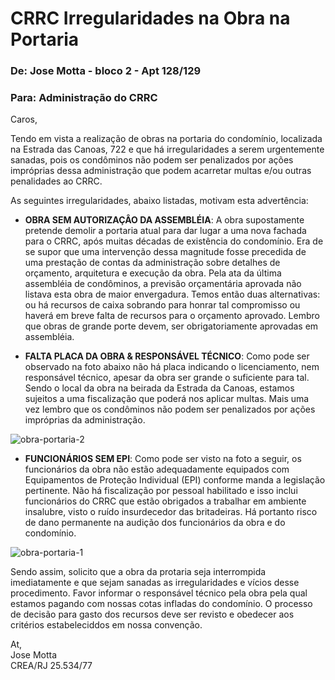 # CRRC Irregularidades na Obra na Portaria


### De:   Jose Motta - bloco 2 - Apt 128/129  
### Para: Administração do CRRC

Caros,

Tendo em vista a realização de obras na portaria do condomínio, localizada na Estrada das Canoas, 722 e que há irregularidades a serem urgentemente sanadas, pois os condôminos não podem ser penalizados por ações impróprias dessa administração que podem acarretar multas e/ou outras penalidades ao CRRC.

As seguintes irregularidades, abaixo listadas, motivam esta advertência:

- **OBRA SEM AUTORIZAÇÂO DA ASSEMBLÉIA**: A obra supostamente pretende demolir a portaria atual para dar lugar a uma nova fachada para o CRRC, após muitas décadas de existência do condomínio. Era de se supor que uma intervenção dessa magnitude fosse precedida de uma prestação de contas da administração sobre detalhes de orçamento, arquitetura e execução da obra. Pela ata da última assembléia de condôminos, a previsão orçamentária aprovada não listava esta obra de maior envergadura. Temos então duas alternativas: ou há recursos de caixa sobrando para honrar tal compromisso ou haverá em breve falta de recursos para o orçamento aprovado. Lembro que obras de grande porte devem, ser obrigatoriamente aprovadas em assembléia.

- **FALTA PLACA DA OBRA & RESPONSÁVEL TÉCNICO**: Como pode ser observado na foto abaixo não há placa indicando o licenciamento, nem responsável técnico, apesar da obra ser grande o suficiente para tal. Sendo o local da obra na beirada da Estrada da Canoas, estamos sujeitos a uma fiscalização que poderá nos aplicar multas. Mais uma vez lembro que os condôminos não podem ser penalizados por ações impróprias da administração.

![obra-portaria-2](https://user-images.githubusercontent.com/86032/107686817-71766700-6c84-11eb-9111-c4b7c871654b.jpg)

- **FUNCIONÁRIOS SEM EPI**: Como pode ser visto na foto a seguir, os funcionários da obra não estão adequadamente equipados com Equipamentos de Proteção Individual (EPI) conforme manda a legislação pertinente. Não há fiscalização por pessoal habilitado e isso inclui funcionários do CRRC que estão obrigados a trabalhar em ambiente insalubre, visto o ruído insurdecedor das britadeiras. Há portanto risco de dano permanente na audição dos funcionários da obra e do condomínio.

![obra-portaria-1](https://user-images.githubusercontent.com/86032/107686808-6faca380-6c84-11eb-8c79-32ca059e05d4.jpg)

Sendo assim, solicito que a obra da protaria seja interrompida imediatamente e que sejam sanadas as irregularidades e vícios desse procedimento. Favor informar o responsável técnico pela obra pela qual estamos pagando com nossas cotas infladas do condomínio. O processo de decisão para gasto dos recursos deve ser revisto e obedecer aos critérios estabeleciddos em nossa convenção.

At,  
Jose Motta  
CREA/RJ 25.534/77
